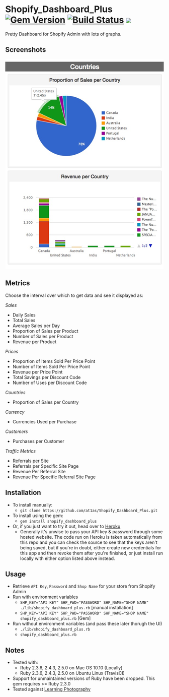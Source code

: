 # Shopify_Dashboard_Plus [![Gem Version](https://badge.fury.io/rb/shopify_dashboard_plus.svg)](http://badge.fury.io/rb/shopify_dashboard_plus) [![Build Status](https://travis-ci.org/at1as/Shopify_Dashboard_Plus.svg?branch=master)](https://travis-ci.org/at1as/Shopify_Dashboard_Plus) <a href="https://codeclimate.com/github/at1as/Shopify_Dashboard_Plus"><img src="https://codeclimate.com/github/at1as/Shopify_Dashboard_Plus/badges/gpa.svg" /></a>
Pretty Dashboard for Shopify Admin with lots of graphs.

## Screenshots

![screenshot](https://github.com/at1as/at1as.github.io/blob/master/github_repo_assets/dashboard-plus1.jpg)

## Metrics
Choose the interval over which to get data and see it displayed as:

*Sales*
* Daily Sales
* Total Sales
* Average Sales per Day
* Proportion of Sales per Product
* Number of Sales per Product
* Revenue per Product

*Prices*
* Proportion of Items Sold Per Price Point
* Number of Items Sold Per Price Point
* Revenue per Price Point
* Total Savings per Discount Code
* Number of Uses per Discount Code

*Countries*
* Proportion of Sales per Country

*Currency*
* Currencies Used per Purchase

*Customers*
* Purchases per Customer

*Traffic Metrics*
* Referrals per Site
* Referrals per Specific Site Page
* Revenue Per Referral Site
* Revenue Per Specific Referral Site Page

## Installation
* To install manually: 
  * `git clone https://github.com/at1as/Shopify_Dashboard_Plus.git`
* To install using the gem: 
  * `gem install shopify_dashboard_plus`
* Or, if you just want to try it out, head over to [Heroku](https://shopifydashboardplus.herokuapp.com/)
  * Generally it's unwise to pass your API key & password through some hosted website. The code run on Heroku is taken automatically from this repo and you can check the source to see that the keys aren't being saved, but if you're in doubt, either create new credentials for this app and then revoke them after you're finished, or just install run locally with either option listed above instead.

## Usage
* Retrieve `API Key`, `Password` and `Shop Name` for your store from Shopify Admin
* Run with environment variables
  * `SHP_KEY="API KEY" SHP_PWD="PASSWORD" SHP_NAME="SHOP NAME" ./lib/shopify_dashboard_plus.rb` [manual installation]
  * `SHP_KEY="API KEY" SHP_PWD="PASSWORD" SHP_NAME="SHOP NAME" shopify_dashboard_plus.rb` [Gem]
* Run without environment variables (and pass these later thorugh the UI)
  * `./lib/shopify_dashboard_plus.rb`
  * `shopify_dashboard_plus.rb`
 
## Notes
* Tested with:
  * Ruby 2.3.6, 2.4.3, 2.5.0 on Mac OS 10.10 (Locally)
  * Ruby 2.3.6, 2.4.3, 2.5.0 on Ubuntu Linux (TravisCI)
* Support for unmaintained versions of Ruby have been dropped. This gem requires >= Ruby 2.3.0
* Tested against [Learning Photography](http://learning.photography)
